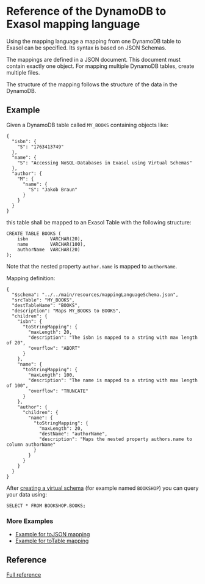 # Reference of the DynamoDB to Exasol mapping language

Using the mapping language a mapping from one DynamoDB table to Exasol can be specified. 
Its syntax is based on JSON Schemas.

The mappings are defined in a JSON document. This document must contain exactly one object. 
For mapping multiple DynamoDB tables, create multiple files. 

The structure of the mapping follows the structure of the data in the DynamoDB.

## Example

Given a DynamoDB table called `MY_BOOKS` containing objects like:

```
{
  "isbn": {
    "S": "1763413749"
  },
  "name": {
    "S": "Accessing NoSQL-Databases in Exasol using Virtual Schemas"
  },
  "author": {
    "M": {
      "name": {
        "S": "Jakob Braun"
      }
    }
  }
}
```

this table shall be mapped to an Exasol Table with the following structure:

```
CREATE TABLE BOOKS (
    isbn        VARCHAR(20),
    name        VARCHAR(100),
    authorName  VARCHAR(20)
);
```
Note that the nested property `author.name` is mapped to `authorName`. 

Mapping definition:

```
{
  "$schema": "../../main/resources/mappingLanguageSchema.json",
  "srcTable": "MY_BOOKS",
  "destTableName": "BOOKS",
  "description": "Maps MY_BOOKS to BOOKS",
  "children": {
    "isbn": {
      "toStringMapping": {
        "maxLength": 20,
        "description": "The isbn is mapped to a string with max length of 20",
        "overflow": "ABORT"
      }
    },
    "name": {
      "toStringMapping": {
        "maxLength": 100,
        "description": "The name is mapped to a string with max length of 100",
        "overflow": "TRUNCATE"
      }
    },
    "author": {
      "children": {
        "name": {
          "toStringMapping": {
            "maxLength": 20,
            "destName": "authorName",
            "description": "Maps the nested property authors.name to column authorName"
          }
        }
      }
    }
  }
}
```

After [creating a virtual schema](../README.md) (for example named `BOOKSHOP`) you can query your data using:

```
SELECT * FROM BOOKSHOP.BOOKS;
```

### More Examples
* [Example for toJSON mapping](exampleWithToJson.md)
* [Example for toTable mapping](exampleWithToTable.md)

## Reference
[Full reference](https://exasol.github.io/dynamodb-virtual-schema/schema_doc/index.html)
